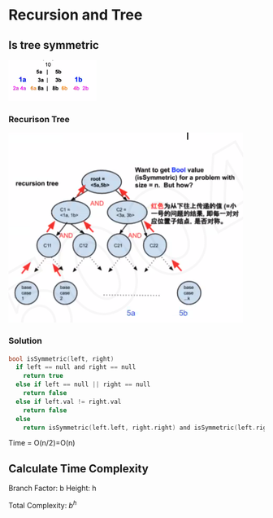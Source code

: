 # Recursion and Tree

## Is tree symmetric

![Screen Shot 2020-05-12 at 3.31.27 PM.png](resources/30BFA1DEDAEC5089DDEDD12ED1EF379D.png)

### Recurison Tree

![Screen Shot 2020-05-12 at 3.32.11 PM.png](resources/696E8DE4BA0667EC6199D5EB8444EC61.png)

### Solution

```c
bool isSymmetric(left, right)
  if left == null and right == null
    return true
  else if left == null || right == null
    return false
  else if left.val != right.val
    return false
  else
    return isSymmetric(left.left, right.right) and isSymmetric(left.right, right.left)
```

Time = O(n/2)=O(n)

## Calculate Time Complexity

Branch Factor: b
Height: h

Total Complexity: $b^h$



